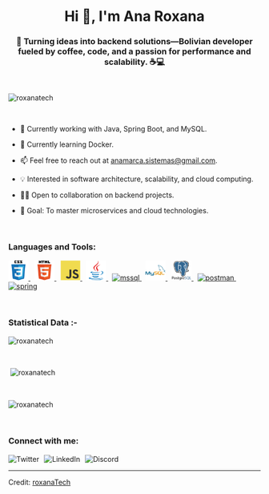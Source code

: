<h1 align="center">Hi 👋, I'm Ana Roxana</h1>
<h3 align="center">🚀 Turning ideas into backend solutions—Bolivian developer fueled by coffee, code, and a passion for performance and scalability. ☕💻</h3>
<br>
<p align="left"> <img src="https://komarev.com/ghpvc/?username=roxanatech&label=Profile%20views&color=0e75b6&style=flat" alt="roxanatech" /> </p>
<br>

- 🔭 Currently working with Java, Spring Boot, and MySQL.
  
- 🌱 Currently learning Docker.

- 📫 Feel free to reach out at anamarca.sistemas@gmail.com.

- 💡 Interested in software architecture, scalability, and cloud computing.

- 👨‍💻 Open to collaboration on backend projects.

- 🎯 Goal: To master microservices and cloud technologies.
<br>

<h3 align="left">Languages and Tools:</h3>
<p align="left"> 
  <a href="https://www.w3schools.com/css/" target="_blank" rel="noreferrer"> <img src="https://raw.githubusercontent.com/devicons/devicon/master/icons/css3/css3-original-wordmark.svg" alt="css3" width="40" height="40"/>  </a> &nbsp;
  <a href="https://www.w3.org/html/" target="_blank" rel="noreferrer"> <img src="https://raw.githubusercontent.com/devicons/devicon/master/icons/html5/html5-original-wordmark.svg" alt="html5" width="40" height="40"/>  </a> &nbsp;
  <a href="https://developer.mozilla.org/en-US/docs/Web/JavaScript" target="_blank" rel="noreferrer"> <img src="https://raw.githubusercontent.com/devicons/devicon/master/icons/javascript/javascript-original.svg" alt="javascript" width="40" height="40"/>  </a> &nbsp;
  <a href="https://www.java.com" target="_blank" rel="noreferrer"> <img src="https://raw.githubusercontent.com/devicons/devicon/master/icons/java/java-original.svg" alt="java" width="40" height="40"/>  </a> &nbsp;
  <a href="https://www.microsoft.com/en-us/sql-server" target="_blank" rel="noreferrer"> <img src="https://www.svgrepo.com/show/303229/microsoft-sql-server-logo.svg" alt="mssql" width="40" height="40"/>  </a> &nbsp;
  <a href="https://www.mysql.com/" target="_blank" rel="noreferrer"> <img src="https://raw.githubusercontent.com/devicons/devicon/master/icons/mysql/mysql-original-wordmark.svg" alt="mysql" width="40" height="40"/>  </a> &nbsp;
  <a href="https://www.postgresql.org" target="_blank" rel="noreferrer"> <img src="https://raw.githubusercontent.com/devicons/devicon/master/icons/postgresql/postgresql-original-wordmark.svg" alt="postgresql" width="40" height="40"/>  </a> &nbsp;
  <a href="https://postman.com" target="_blank" rel="noreferrer"> <img src="https://www.vectorlogo.zone/logos/getpostman/getpostman-icon.svg" alt="postman" width="40" height="40"/>  </a> &nbsp;
  <a href="https://spring.io/" target="_blank" rel="noreferrer"> <img src="https://www.vectorlogo.zone/logos/springio/springio-icon.svg" alt="spring" width="40" height="40"/>  </a> 
</p>
<br>

<h3>Statistical Data :-</h3>

<p><img align="center" src="https://github-readme-stats.vercel.app/api/top-langs?username=roxanatech&show_icons=true&locale=en&bg_color=0d1117&text_color=ffffff&layout=compact" alt="roxanatech" bg_color=#808080/></p>

<br>

<p>&nbsp;<img align="center" src="https://github-readme-stats.vercel.app/api?username=roxanatech&show_icons=true&locale=en&bg_color=0d1117&text_color=ffffff&repo=convoychat"" alt="roxanatech" /></p>


<br>
<p><img align="center" src="https://github-readme-streak-stats.herokuapp.com/?user=roxanatech&theme=dark&background=0d1117&date_format=M%20j%5B%2C%20Y%5D" alt="roxanatech" /></p>
<br>

<h3 align="left">Connect with me:</h3>
<p align="left" style="display: flex; align-items: center; gap: 10px">
  <a href="https://twitter.com/roxanatech" target="_blank" style="text-decoration: none;">
    <img align="center" src="https://user-images.githubusercontent.com/88904952/234980676-61bfb021-ecc8-48f7-88e6-34c1b06c4a58.png" alt="Twitter" height="40" width="40" />
  </a>
  
  <a href="https://linkedin.com/in/ana-marca-guzman" target="_blank" style="text-decoration: none;">
    <img align="center" src="https://user-images.githubusercontent.com/88904952/234979284-68c11d7f-1acc-4f0c-ac78-044e1037d7b0.png" alt="LinkedIn" height="40" width="40" />
  </a>
  
  <a href="#" title="Discord: roxan_any_77786" style="text-decoration: none;">
    <img align="center" src="https://user-images.githubusercontent.com/88904952/234982627-019fd336-6248-453c-9b05-97c13fd1d207.png" alt="Discord" height="40" width="40" />
  </a>
</p>


----------------------------------------------------------------------
Credit: [roxanaTech](https://github.com/roxanaTech)
